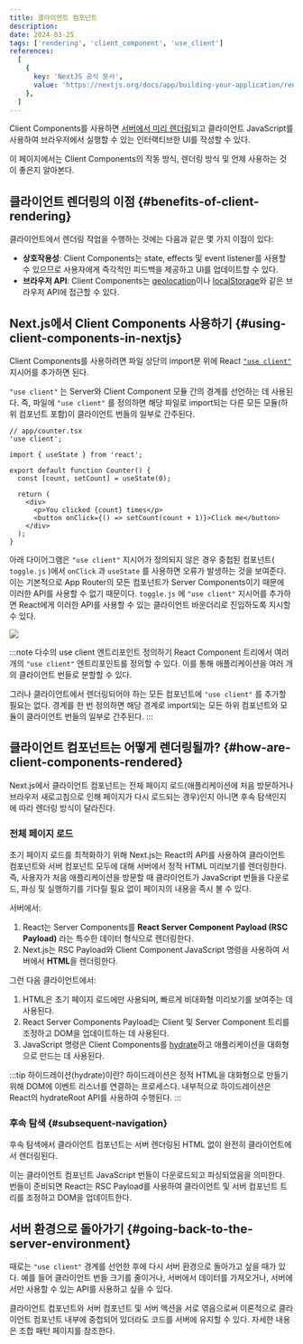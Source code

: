 ```yaml
---
title: 클라이언트 컴포넌트
description:
date: 2024-03-25
tags: ['rendering', 'client_component', 'use_client']
references:
  [
    {
      key: 'NextJS 공식 문서',
      value: 'https://nextjs.org/docs/app/building-your-application/rendering/client-components',
    },
  ]
---
```


Client Components를 사용하면 [서버에서 미리 렌더링](https://github.com/reactwg/server-components/discussions/4)되고 클라이언트 JavaScript를 사용하여 브라우저에서 실행할 수 있는 인터랙티브한 UI를 작성할 수 있다.

이 페이지에서는 Client Components의 작동 방식, 렌더링 방식 및 언제 사용하는 것이 좋은지 알아본다.

## 클라이언트 렌더링의 이점 {#benefits-of-client-rendering}

클라이언트에서 렌더링 작업을 수행하는 것에는 다음과 같은 몇 가지 이점이 있다:

- **상호작용성**: Client Components는 state, effects 및 event listener를 사용할 수 있으므로 사용자에게 즉각적인 피드백을 제공하고 UI를 업데이트할 수 있다.
- **브라우저 API**: Client Components는 [geolocation](https://developer.mozilla.org/docs/Web/API/Geolocation_API)이나 [localStorage](https://developer.mozilla.org/docs/Web/API/Window/localStorage)와 같은 브라우저 API에 접근할 수 있다.

## Next.js에서 Client Components 사용하기 {#using-client-components-in-nextjs}

Client Components를 사용하려면 파일 상단의 import문 위에 React [`"use client"`](https://www.vigorously.xyz/docs/react/react-doc-reference-useclient/) 지시어를 추가하면 된다.

`"use client"` 는 Server와 Client Component 모듈 간의 경계를 선언하는 데 사용된다. 즉, 파일에 `"use client"` 를 정의하면 해당 파일로 import되는 다른 모든 모듈(하위 컴포넌트 포함)이 클라이언트 번들의 일부로 간주된다.

```tsx
// app/counter.tsx
'use client';

import { useState } from 'react';

export default function Counter() {
  const [count, setCount] = useState(0);

  return (
    <div>
      <p>You clicked {count} times</p>
      <button onClick={() => setCount(count + 1)}>Click me</button>
    </div>
  );
}
```

아래 다이어그램은 `"use client"` 지시어가 정의되지 않은 경우 중첩된 컴포넌트( `toggle.js` )에서 `onClick` 과 `useState` 를 사용하면 오류가 발생하는 것을 보여준다. 이는 기본적으로 App Router의 모든 컴포넌트가 Server Components이기 때문에 이러한 API를 사용할 수 없기 때문이다. `toggle.js` 에 `"use client"` 지시어를 추가하면 React에게 이러한 API를 사용할 수 있는 클라이언트 바운더리로 진입하도록 지시할 수 있다.

![](https://s3.ap-northeast-2.amazonaws.com/vigorously.xyz/assets/images/nextjs-doc-rendering-client-components/1.png)

:::note 다수의 use client 엔트리포인트 정의하기
React Component 트리에서 여러 개의 `"use client"` 엔트리포인트를 정의할 수 있다. 이를 통해 애플리케이션을 여러 개의 클라이언트 번들로 분할할 수 있다.

그러나 클라이언트에서 렌더링되어야 하는 모든 컴포넌트에 `"use client"` 를 추가할 필요는 없다. 경계를 한 번 정의하면 해당 경계로 import되는 모든 하위 컴포넌트와 모듈이 클라이언트 번들의 일부로 간주된다.
:::

## 클라이언트 컴포넌트는 어떻게 렌더링될까? {#how-are-client-components-rendered}

Next.js에서 클라이언트 컴포넌트는 전체 페이지 로드(애플리케이션에 처음 방문하거나 브라우저 새로고침으로 인해 페이지가 다시 로드되는 경우)인지 아니면 후속 탐색인지에 따라 렌더링 방식이 달라진다.

### 전체 페이지 로드

초기 페이지 로드를 최적화하기 위해 Next.js는 React의 API를 사용하여 클라이언트 컴포넌트와 서버 컴포넌트 모두에 대해 서버에서 정적 HTML 미리보기를 렌더링한다. 즉, 사용자가 처음 애플리케이션을 방문할 때 클라이언트가 JavaScript 번들을 다운로드, 파싱 및 실행하기를 기다릴 필요 없이 페이지의 내용을 즉시 볼 수 있다.

서버에서:

1. React는 Server Components를 **React Server Component Payload (RSC Payload)** 라는 특수한 데이터 형식으로 렌더링한다.
2. Next.js는 RSC Payload와 Client Component JavaScript 명령을 사용하여 서버에서 **HTML**을 렌더링한다.

그런 다음 클라이언트에서:

1. HTML은 초기 페이지 로드에만 사용되며, 빠르게 비대화형 미리보기를 보여주는 데 사용된다.
2. React Server Components Payload는 Client 및 Server Component 트리를 조정하고 DOM을 업데이트하는 데 사용된다.
3. JavaScript 명령은 Client Components를 [hydrate](https://www.vigorously.xyz/docs/react/react-doc-reference-react-dom-hydrateroot/)하고 애플리케이션을 대화형으로 만드는 데 사용된다.

:::tip 하이드레이션(hydrate)이란?
하이드레이션은 정적 HTML을 대화형으로 만들기 위해 DOM에 이벤트 리스너를 연결하는 프로세스다. 내부적으로 하이드레이션은 React의 hydrateRoot API를 사용하여 수행된다.
:::

### 후속 탐색 {#subsequent-navigation}

후속 탐색에서 클라이언트 컴포넌트는 서버 렌더링된 HTML 없이 완전히 클라이언트에서 렌더링된다.

이는 클라이언트 컴포넌트 JavaScript 번들이 다운로드되고 파싱되었음을 의미한다. 번들이 준비되면 React는 RSC Payload를 사용하여 클라이언트 및 서버 컴포넌트 트리를 조정하고 DOM을 업데이트한다.

## 서버 환경으로 돌아가기 {#going-back-to-the-server-environment}

때로는 `"use client"` 경계를 선언한 후에 다시 서버 환경으로 돌아가고 싶을 때가 있다. 예를 들어 클라이언트 번들 크기를 줄이거나, 서버에서 데이터를 가져오거나, 서버에서만 사용할 수 있는 API를 사용하고 싶을 수 있다.

클라이언트 컴포넌트와 서버 컴포넌트 및 서버 액션을 서로 엮음으로써 이론적으로 클라이언트 컴포넌트 내부에 중첩되어 있더라도 코드를 서버에 유지할 수 있다. 자세한 내용은 조합 패턴 페이지를 참조한다.
